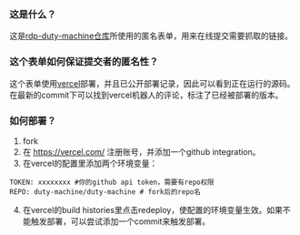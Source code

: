 ### 这是什么？

这是[rdp-duty-machine仓库](https://github.com/rdp-duty-machine/rdp-duty-machine)所使用的匿名表单，用来在线提交需要抓取的链接。

### 这个表单如何保证提交者的匿名性？

这个表单使用[vercel](https://vercel.com/)部署，并且已公开部署记录，因此可以看到正在运行的源码。在最新的commit下可以找到vercel机器人的评论，标注了已经被部署的版本。

### 如何部署？

1. fork
2. 在 https://vercel.com/ 注册账号，并添加一个github integration。
3. 在vercel的配置里添加两个环境变量：
```
TOKEN: xxxxxxxx #你的github api token，需要有repo权限
REPO: duty-machine/duty-machine # fork后的repo名
```
4. 在vercel的build histories里点击redeploy，使配置的环境变量生效。如果不能触发部署，可以尝试添加一个commit来触发部署。
